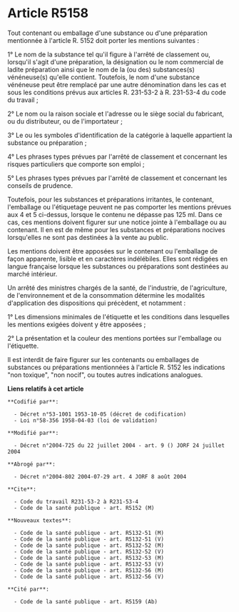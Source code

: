# Article R5158

Tout contenant ou emballage d'une substance ou d'une préparation mentionnée à l'article R. 5152 doit porter les mentions
suivantes :

1° Le nom de la substance tel qu'il figure à l'arrêté de classement ou, lorsqu'il s'agit d'une préparation, la désignation ou
le nom commercial de ladite préparation ainsi que le nom de la (ou des) substances(s) vénéneuse(s) qu'elle contient.
Toutefois, le nom d'une substance vénéneuse peut être remplacé par une autre dénomination dans les cas et sous les conditions
prévus aux articles R. 231-53-2 à R. 231-53-4 du code du travail ;

2° Le nom ou la raison sociale et l'adresse ou le siège social du fabricant, ou du distributeur, ou de l'importateur ;

3° Le ou les symboles d'identification de la catégorie à laquelle appartient la substance ou préparation ;

4° Les phrases types prévues par l'arrêté de classement et concernant les risques particuliers que comporte son emploi ;

5° Les phrases types prévues par l'arrêté de classement et concernant les conseils de prudence.

Toutefois, pour les substances et préparations irritantes, le contenant, l'emballage ou l'étiquetage peuvent ne pas comporter
les mentions prévues aux 4 et 5 ci-dessus, lorsque le contenu ne dépasse pas 125 ml. Dans ce cas, ces mentions doivent
figurer sur une notice jointe à l'emballage ou au contenant. Il en est de même pour les substances et préparations nocives
lorsqu'elles ne sont pas destinées à la vente au public.

Les mentions doivent être apposées sur le contenant ou l'emballage de façon apparente, lisible et en caractères indélébiles.
Elles sont rédigées en langue française lorsque les substances ou préparations sont destinées au marché intérieur.

Un arrêté des ministres chargés de la santé, de l'industrie, de l'agriculture, de l'environnement et de la consommation
détermine les modalités d'application des dispositions qui précèdent, et notamment :

1° Les dimensions minimales de l'étiquette et les conditions dans lesquelles les mentions exigées doivent y être apposées ;

2° La présentation et la couleur des mentions portées sur l'emballage ou l'étiquette.

Il est interdit de faire figurer sur les contenants ou emballages de substances ou préparations mentionnées à l'article R.
5152 les indications "non toxique", "non nocif", ou toutes autres indications analogues.

**Liens relatifs à cet article**

	**Codifié par**:

	  - Décret n°53-1001 1953-10-05 (décret de codification)
	  - Loi n°58-356 1958-04-03 (loi de validation)

	**Modifié par**:

	  - Décret n°2004-725 du 22 juillet 2004 - art. 9 () JORF 24 juillet 2004

	**Abrogé par**:

	  - Décret n°2004-802 2004-07-29 art. 4 JORF 8 août 2004

	**Cite**:

	  - Code du travail R231-53-2 à R231-53-4
	  - Code de la santé publique - art. R5152 (M)

	**Nouveaux textes**:

	  - Code de la santé publique - art. R5132-51 (M)
	  - Code de la santé publique - art. R5132-51 (V)
	  - Code de la santé publique - art. R5132-52 (M)
	  - Code de la santé publique - art. R5132-52 (V)
	  - Code de la santé publique - art. R5132-53 (M)
	  - Code de la santé publique - art. R5132-53 (V)
	  - Code de la santé publique - art. R5132-56 (M)
	  - Code de la santé publique - art. R5132-56 (V)

	**Cité par**:

	  - Code de la santé publique - art. R5159 (Ab)
